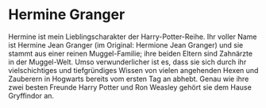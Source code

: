 # Hermine Granger
Hermine ist mein Lieblingscharakter der Harry-Potter-Reihe. Ihr voller Name ist Hermine Jean Granger (im Original: Hermione Jean Granger) und sie stammt aus einer reinen Muggel-Familie; ihre beiden Eltern sind Zahnärzte in der Muggel-Welt. Umso verwunderlicher ist es, dass sie sich durch ihr vielschichtiges und tiefgründiges Wissen von vielen angehenden Hexen und Zauberern in Hogwarts bereits vom ersten Tag an abhebt. Genau wie ihre zwei besten Freunde Harry Potter und Ron Weasley gehört sie dem Hause Gryffindor an. 
